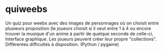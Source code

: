 # quiweebs
Un quiz pour weebs avec des images de personnages où on choisit entre plusieurs proposition (le joueurs choisit si il veut entre 1 à 4 ou encore trouver la musique d'un anime à partir de quelque seconde de celle-ci, Interface graphique. Les joueurs peuvent créer leur propre "collections". Différentes difficultés à disposition. (Python / pygame)
